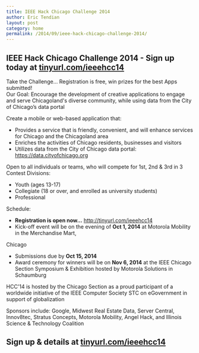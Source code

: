 ```yaml
---
title: IEEE Hack Chicago Challenge 2014
author: Eric Tendian
layout: post
category: home
permalink: /2014/09/ieee-hack-chicago-challenge-2014/
---
```


## IEEE Hack Chicago Challenge 2014 ­- Sign up today at [tinyurl.com/ieeehcc14](http://tinyurl.com/ieeehcc14)

Take the Challenge... Registration is free, win prizes for the best Apps submitted!<br>
Our Goal: Encourage the development of creative applications to engage and serve Chicagoland's diverse community, while using data from the City of Chicago’s data portal

Create a mobile or web-based application that:

* Provides a service that is friendly, convenient, and will enhance services for Chicago and the Chicagoland area
* Enriches the activities of Chicago residents, businesses and visitors
* Utilizes data from the City of Chicago data portal: https://data.cityofchicago.org

Open to all individuals or teams, who will compete for 1st, 2nd & 3rd in 3 Contest Divisions:

* Youth (ages 13­-17)
* Collegiate (18 or over, and enrolled as university students)
* Professional

Schedule:

* **Registration is open now...** http://tinyurl.com/ieeehcc14
* Kick-off event will be on the evening of **Oct 1, 2014** at Motorola Mobility in the Merchandise Mart,

Chicago

* Submissions due by **Oct 15, 2014**
* Award ceremony for winners will be on **Nov 6, 2014** at the IEEE Chicago Section Symposium & Exhibition hosted by Motorola Solutions in Schaumburg

HCC'14 is hosted by the Chicago Section as a proud participant of a worldwide initiative of the IEEE Computer Society STC on eGovernment in support of globalization

Sponsors include: Google, Midwest Real Estate Data, Server Central, Innov8tec, Stratus Concepts, Motorola Mobility, Angel Hack, and Illinois Science & Technology Coalition

## Sign up & details at­ [tinyurl.com/ieeehcc14](http://tinyurl.com/ieeehcc14)
